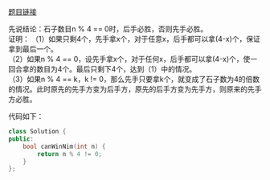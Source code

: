 [题目链接](https://leetcode-cn.com/problems/nim-game/) 

先说结论：石子数目n % 4 == 0时，后手必胜，否则先手必胜。  
证明：
（1）如果只剩4个，先手拿x个，对于任意x，后手都可以拿(4-x)个，保证拿到最后一个。  
（2）如果n % 4 == 0，设先手拿x个，对于任何x，后手都可以拿(4-x)个，使一回合拿的数目为4个。最后只剩下4个，达到（1）中的情况。  
（3）如果n % 4 == k，k != 0，那么先手只要拿k个，就变成了石子数为4的倍数的情况。此时原先的先手方变为后手方，原先的后手方变为先手方，则原来的先手方必胜。  

代码如下：  
```cpp
class Solution {
public:
    bool canWinNim(int n) {
        return n % 4 != 0;
    }
};
```
